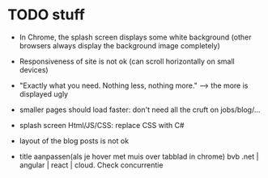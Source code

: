 TODO stuff
==========

- In Chrome, the splash screen displays some white background (other browsers always display the background image completely)
- Responsiveness of site is not ok (can scroll horizontally on small devices)
- "Exactly what you need. Nothing less, nothing more." --> the more is displayed ugly

- smaller pages should load faster: don't need all the cruft on jobs/blog/...

- splash screen Html/JS/CSS: replace CSS with C#

- layout of the blog posts is not ok

- title aanpassen(als je hover met muis over tabblad in chrome) bvb .net | angular | react | cloud. Check concurrentie
